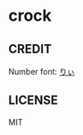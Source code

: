 # crock













## CREDIT

Number font: [りぃ](http://aoirii.babyblue.jp/font/riipopkk/index.html)

## LICENSE

MIT

